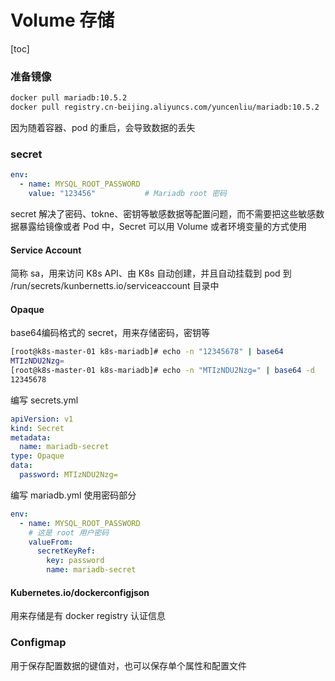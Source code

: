 

# Volume 存储

[toc]





###  准备镜像

```sh
docker pull mariadb:10.5.2
docker pull registry.cn-beijing.aliyuncs.com/yuncenliu/mariadb:10.5.2
```



因为随着容器、pod 的重启，会导致数据的丢失



### secret

```yaml
env:
  - name: MYSQL_ROOT_PASSWORD
    value: "123456"           # Mariadb root 密码
```

secret 解决了密码、tokne、密钥等敏感数据等配置问题，而不需要把这些敏感数据暴露给镜像或者 Pod 中，Secret 可以用 Volume 或者环境变量的方式使用



#### Service Account

简称 sa，用来访问 K8s API、由 K8s 自动创建，并且自动挂载到 pod 到 /run/secrets/kunbernetts.io/serviceaccount 目录中



#### Opaque

base64编码格式的 secret，用来存储密码，密钥等

```sh
[root@k8s-master-01 k8s-mariadb]# echo -n "12345678" | base64
MTIzNDU2Nzg=
[root@k8s-master-01 k8s-mariadb]# echo -n "MTIzNDU2Nzg=" | base64 -d
12345678
```

编写 secrets.yml

```yaml
apiVersion: v1
kind: Secret
metadata:
  name: mariadb-secret
type: Opaque
data:
  password: MTIzNDU2Nzg=
```

编写 mariadb.yml 使用密码部分

```yaml
env:
  - name: MYSQL_ROOT_PASSWORD
    # 这是 root 用户密码
    valueFrom:
      secretKeyRef:
        key: password
        name: mariadb-secret
```





#### Kubernetes.io/dockerconfigjson

用来存储是有 docker registry 认证信息



### Configmap

用于保存配置数据的键值对，也可以保存单个属性和配置文件